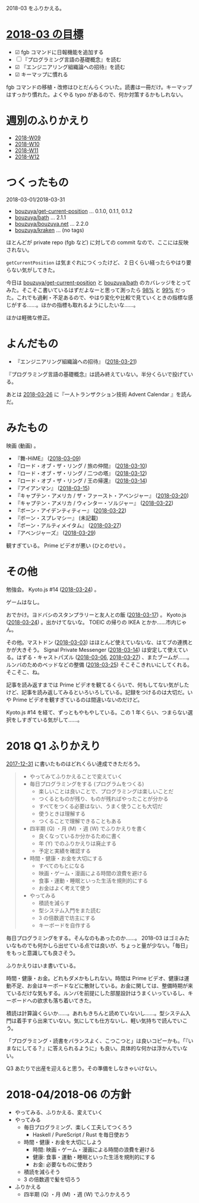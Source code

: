 2018-03 をふりかえる。

# [2018-03 の目標][2018-02-28]

- ☑ fgb コマンドに日報機能を追加する
- ☐ 『プログラミング言語の基礎概念』を読む
- ☑ 『エンジニアリング組織論への招待』を読む
- ☑ キーマップに慣れる

fgb コマンドの移植・改修はひとだんらくついた。読書は一冊だけ。キーマップはすっかり慣れた。よくやる typo があるので、何か対策するかもしれない。

# 週別のふりかえり

- [2018-W09][2018-03-04]
- [2018-W10][2018-03-11]
- [2018-W11][2018-03-18]
- [2018-W12][2018-03-25]

# つくったもの

2018-03-01/2018-03-31

- [bouzuya/get-current-position][] ... 0.1.0, 0.1.1, 0.1.2
- [bouzuya/bath][] ... 2.1.1
- [bouzuya/bouzuya.net][] ... 2.2.0
- [bouzuya/kraken][] ... (no tags)

ほとんどが private repo (fgb など) に対しての commit なので、ここには反映されない。

`getCurrentPosition` は気まぐれにつくったけど、 2 日くらい経ったらやはり要らない気がしてきた。

今日は [bouzuya/get-current-position][] と [bouzuya/bath][] のカバレッジをとってみた。そこそこ書いているはずだよなーと思って測ったら [98%](https://coveralls.io/github/bouzuya/get-current-position) と [99%](https://coveralls.io/github/bouzuya/bath) だった。これでも過剰・不足あるので、やはり変化や比較で見ていくときの指標な感じがする……。ほかの指標も取れるようにしたいな……。

ほかは軽微な修正。

# よんだもの

- 『エンジニアリング組織論への招待』 ([2018-03-21][])

『プログラミング言語の基礎概念』は読み終えていない。半分くらいで投げている。

あとは [2018-03-26][] に『一人トランザクション技術 Advent Calendar 』を読んだ。

# みたもの

映画 (動画) 。

- 『舞-HiME』 ([2018-03-09][])
- 『ロード・オブ・ザ・リング / 旅の仲間』 ([2018-03-10][])
- 『ロード・オブ・ザ・リング / 二つの塔』 ([2018-03-12][])
- 『ロード・オブ・ザ・リング / 王の帰還』 ([2018-03-14][])
- 『アイアンマン』 ([2018-03-15][])
- 『キャプテン・アメリカ / ザ・ファースト・アベンジャー』 ([2018-03-20][])
- 『キャプテン・アメリカ / ウィンター・ソルジャー』 ([2018-03-22][])
- 『ボーン・アイデンティティー』 ([2018-03-22][])
- 『ボーン・スプレマシー』 (未記載)
- 『ボーン・アルティメイタム』 ([2018-03-27][])
- 『アベンジャーズ』 ([2018-03-29][])

観すぎている。 Prime ビデオが悪い (ひとのせい) 。

# その他

勉強会。 Kyoto.js #14 ([2018-03-24][]) 。

ゲームはなし。

おでかけ。ヨドバシのスタンプラリーと友人との飯 ([2018-03-17][]) 。 Kyoto.js ([2018-03-24][]) 。出かけてないな。 TOEIC の帰りの IKEA とかか……市内じゃん。

その他。マストドン ([2018-03-03][]) はほとんど使えていないな、はてブの連携とかが大きそう。 Signal Private Messenger ([2018-03-14][]) は安定して使えている。はずる・キャストパズル ([2018-03-06][], [2018-03-27][]) 、またブームが……。ルンバのためのベッドなどの整備 ([2018-03-25][]) そこそこきれいにしてくれる。そこそこ、ね。

記事を読み返すまでは Prime ビデオを観てるくらいで、何もしてない気がしたけど、記事を読み返してみるといろいろしている。記録をつけるのは大切だ。いや Prime ビデオを観すぎているのは間違いないのだけど。

Kyoto.js #14 を経て、ずっともやもやしている。この 1 年くらい、つまらない選択をしすぎている気がして……。

# 2018 Q1 ふりかえり

[2017-12-31][] に書いたものはどれくらい達成できただろう。

> - やってみてふりかえることで変えていく
> - 毎日プログラミングをする (プログラムをつくる)
>   - 楽しいことは良いことで、プログラミングは楽しいことだ
>   - つくるとものが残り、ものが残ればやったことが分かる
>   - すべてをつくる必要はない、うまく使うことも大切だ
>   - 使うときは理解する
>   - つくることで理解できることもある
> - 四半期 (Q) ・月 (M) ・週 (W) でふりかえりを書く
>   - 良くなっているか分かるために書く
>   - 年 (Y) でのふりかえりは廃止する
>   - 予定と実績を確認する
> - 時間・健康・お金を大切にする
>   - すべてのもとになる
>   - 映画・ゲーム・漫画による時間の浪費を避ける
>   - 食事・運動・睡眠といった生活を規則的にする
>   - お金はよく考えて使う
> - やってみる
>   - 積読を減らす
>   - 型システム入門をまた読む
>   - 3 の倍数週で坊主にする
>   - キーボードを自作する

毎日プログラミングをする。そんなのもあったのか……。 2018-03 はゴミみたいなものでも何かしら出せている点では良いが、ちょっと量が少ない。「毎日」をもっと意識しても良さそう。

ふりかえりはいま書いている。

時間・健康・お金。どれもダメかもしれない。時間は Prime ビデオ、健康は運動不足、お金はキーボードなどに散財している。お金に関しては、整備時期が来ているだけな気もする。ルンバを前提にした部屋設計はうまくいっているし、キーボードへの欲求も落ち着いてきた。

積読は計算論くらいか……。あれもきちんと読めていないし……。型システム入門は着手すら出来ていない。気にしても仕方ないし、軽い気持ちで読んでいこう。

「プログラミング・読書をバランスよく、こつこつと」は良いコピーかも。「『いまなにしてる？』に答えられるように」も良い。具体的な何かは浮かんでいない。

Q3 あたりで出産を迎えると思う。その準備をしなきゃいけない。

# 2018-04/2018-06 の方針

- やってみる、ふりかえる、変えていく
- やってみる
  - 毎日プログラミング、楽しく工夫してつくろう
    - Haskell / PureScript / Rust を毎日使おう
  - 時間・健康・お金を大切にしよう
    - 時間: 映画・ゲーム・漫画による時間の浪費を避ける
    - 健康: 食事・運動・睡眠といった生活を規則的にする
    - お金: 必要なものに使おう
  - 積読を減らそう
  - 3 の倍数週で髪を切ろう
- ふりかえる
  - 四半期 (Q) ・月 (M) ・週 (W) でふりかえろう

[2017-12-31]: https://blog.bouzuya.net/2017/12/31/
[2018-02-28]: https://blog.bouzuya.net/2018/02/28/
[2018-03-03]: https://blog.bouzuya.net/2018/03/03/
[2018-03-04]: https://blog.bouzuya.net/2018/03/04/
[2018-03-06]: https://blog.bouzuya.net/2018/03/06/
[2018-03-09]: https://blog.bouzuya.net/2018/03/09/
[2018-03-10]: https://blog.bouzuya.net/2018/03/10/
[2018-03-11]: https://blog.bouzuya.net/2018/03/11/
[2018-03-12]: https://blog.bouzuya.net/2018/03/12/
[2018-03-14]: https://blog.bouzuya.net/2018/03/14/
[2018-03-15]: https://blog.bouzuya.net/2018/03/15/
[2018-03-17]: https://blog.bouzuya.net/2018/03/17/
[2018-03-18]: https://blog.bouzuya.net/2018/03/18/
[2018-03-20]: https://blog.bouzuya.net/2018/03/20/
[2018-03-21]: https://blog.bouzuya.net/2018/03/21/
[2018-03-22]: https://blog.bouzuya.net/2018/03/22/
[2018-03-24]: https://blog.bouzuya.net/2018/03/24/
[2018-03-25]: https://blog.bouzuya.net/2018/03/25/
[2018-03-26]: https://blog.bouzuya.net/2018/03/26/
[2018-03-27]: https://blog.bouzuya.net/2018/03/27/
[2018-03-29]: https://blog.bouzuya.net/2018/03/29/
[bouzuya/bath]: https://github.com/bouzuya/bath
[bouzuya/bouzuya.net]: https://github.com/bouzuya/bouzuya.net
[bouzuya/get-current-position]: https://github.com/bouzuya/get-current-position
[bouzuya/kraken]: https://github.com/bouzuya/kraken
